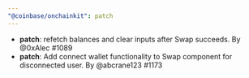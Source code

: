 ```yaml
---
"@coinbase/onchainkit": patch
---
```


- **patch**: refetch balances and clear inputs after Swap succeeds. By @0xAlec #1089
- **patch**: Add connect wallet functionality to Swap component for disconnected user. By @abcrane123 #1173